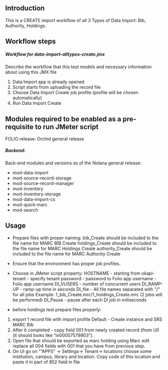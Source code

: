 ## Introduction
This is a CREATE import workflow of all 3 Types of Data Import: Bib, Authority, Holdings.

## Workflow steps
##### Workflow for data-import-alltypes-create.jmx
Describe the workflow that this test models and necessary information about using this JMX file
1. Data Import app is already opened
2. Script starts from uploading the record file
3. Choose Data Import Create job profile (profile will be chosen automatically)
4. Run Data Import Create

## Modules required to be enabled as a pre-requisite to run JMeter script
FOLIO release: Orchid general release

##### Backend:
Back-end modules and versions as of the Nolana general release:
- mod-data-import
- mod-source-record-storage
- mod-source-record-manager
- mod-inventory
- mod-inventory-storage
- mod-data-import-cs
- mod-quick-marc
- mod-search

## Usage
- Prepare files with proper naming:
                        bib_Create should be included to the file name for MARC BIB Create
                        holdings_Create should be included to the file name for MARC Holdings Create
                        authority_Create should be included to the file name for MARC Authority Create
- Ensure that the environment has proper job profiles.
- Choose in JMeter script property:
                         HOSTNAME - starting from okapi-
                         tenant - specify tenant
                         password - password to Folio app 
                         username - Folio app username
                         DI_VUSERS - number of concurrent users
                         DI_RAMP-UP - ramp-up time in seconds
                         DI_file - All file names separated with "/" for all jobs 
                                                    Example: 1_bib_Create.mrc/1_holdings_Create.mrc (2 jobs will be performed)
                         DI_Pause - pause after each DI job in miliseconds

- before holdings test prepare files properly: 
1. export 1 record file with import profile Default - Create instance and SRS MARC Bib
2. After it completed - copy field 001 from newly created record (from UI) (it should looks like “in00007579903”).
3. Open file that should be exported as marc holding using Marc edit replace all 004 fields with 001 that you have from previous step.
4. On UI go on “”APPS” -> Settings-> Tenant-> locations choose some institution, campus, library and location. Copy code of this location and paste it in part of 852 field in file

